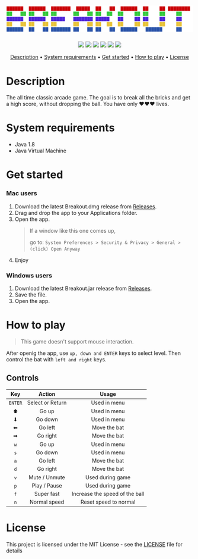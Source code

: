 # ![](src/readme_src/logo.png)

<p align="center">
    <a align="center"><img src="https://img.shields.io/packagist/l/doctrine/orm.svg"></a>
    <a align="center" href=""><img src="https://img.shields.io/badge/release%20date-March%2010-orange.svg"></a>
    <a align="center" href=""><img src="https://img.shields.io/badge/platform-macOS%20%7C%20Windows-ff69b4.svg"></a>
    <a align="center" href=""><img src="https://img.shields.io/badge/size-1.1MB-yellow.svg"></a>
    <a align="center" href=""><img src="https://img.shields.io/badge/version-3.2-red.svg"></a>
    <a align="center" href="http://georgelivas.site"><img src="https://img.shields.io/badge/Visit%20my-Blog-brightgreen.svg"></a>
</p>
<p align="center">
    <a href="#description">Description</a> •
    <a href="#system-requirements">System requirements</a> •
    <a href="#get-started">Get started</a> •
    <a href="#how-to-play">How to play</a> •
    <a href="#license">License</a>
</p>

# Description
The all time classic arcade game. The goal is to break all the bricks and get a high score, without dropping the ball. You have only ❤❤❤ lives.

# System requirements

* Java 1.8 
* Java Virtual Machine

# Get started

### Mac users
1. Download the latest Breakout.dmg release from [Releases](https://github.com/georgelivas/breakout/releases/tag/V3.2(2.0)).
2. Drag and drop the app to your Applications folder.
3. Open the app.
    >If a window like this one comes up,
    >
    >go to:
    ``
    System Preferences > Security & Privacy > General > (click) Open Anyway
    ``
4. Enjoy

### Windows users
1. Download the latest Breakout.jar release from [Releases](https://github.com/georgelivas/breakout/releases/tag/V3.2(2.0)).
2. Save the file.
3. Open the app.

# How to play
> This game doesn't support mouse interaction.

After openig the app, use ``up, down and ENTER`` keys to select level. Then control the bat with ``left and right`` keys.

> 

## Controls

|    Key    |       Action     |       Usage     |
| :-------: | :--------------: | :-------------: |
| ``ENTER`` | Select or Return |   Used in menu  |
| ⬆        | Go up            |   Used in menu  |
| ⬇ 	     | Go down          |   Used in menu  |
| ⬅        | Go left          |   Move the bat  |
| ➡         | Go right         |   Move the bat  |
| ``w``     | Go up            |   Used in menu  |
| ``s`` 	  | Go down          |   Used in menu  |
| ``a``     | Go left          |   Move the bat  |
| ``d``     | Go right         |   Move the bat  |
| ``v``     | Mute / Unmute    | Used during game |
| ``p``     | Play / Pause     | Used during game |
| ``f``     | Super fast       | Increase the speed of the ball |
| ``n``     | Normal speed     | Reset speed to normal |

# License
This project is licensed under the MIT License - see the [LICENSE](https://github.com/georgelivas/breakout/blob/master/LICENSE) file for details